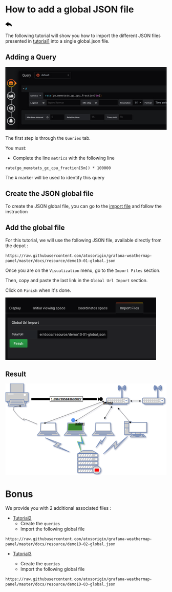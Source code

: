 # How to add a global JSON file

[![](../../screenshots/other/Go-back.png)](README.md)

The following tutorial will show you how to import the different JSON files presented in [tutorial1](tutorial1.md) into a single global.json file.

## Adding a Query

![step 05](../../screenshots/demo/tutorial01/step05.jpg)

The first step is through the `Queries` tab.

You must:

- Complete the line `metrics` with the following line

```
rate(go_memstats_gc_cpu_fraction[5m]) * 100000
```

The `A` marker will be used to identify this query

## Create the JSON global file

To create the JSON global file, you can go to the [import file](./../editor/import.md) and follow the instruction

## Add the global file

For this tutorial, we will use the following JSON file, available directly from the depot :

```
https://raw.githubusercontent.com/atosorigin/grafana-weathermap-panel/master/docs/resource/demo10-01-global.json
```

Once you are on the `Visualization` menu, go to the `Import Files` section.

Then, copy and paste the last link in the `Global Url Import` section.

Click on `Finish` when it's done.

![global_import](../../screenshots/demo/tutorial10/GlobalImport.png)

## Result

![result](../../screenshots/demo/tutorial10/result.png)

# Bonus

We provide you with 2 additional associated files :

- [Tutorial2](tutorial2.md)
  - Create the `queries`
  - Import the following global file

```
https://raw.githubusercontent.com/atosorigin/grafana-weathermap-panel/master/docs/resource/demo10-02-global.json
```

- [Tutorial3](tutorial3.md)

  - Create the `queries`
  - Import the following global file

```
https://raw.githubusercontent.com/atosorigin/grafana-weathermap-panel/master/docs/resource/demo10-03-global.json
```
